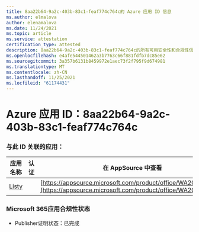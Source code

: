 ```yaml
---
title: 8aa22b64-9a2c-403b-83c1-feaf774c764c的 Azure 应用 ID 信息
ms.author: elmalova
author: elenamalova
ms.date: 11/24/2021
ms.topic: article
ms.service: attestation
certification_type: attested
description: 8aa22b64-9a2c-403b-83c1-feaf774c764c的所有可用安全性和合规性信息。
ms.openlocfilehash: e4afe544501462a3b7763c66f881fdfb7dc85e62
ms.sourcegitcommit: 3a357b6131b8459972e1aec73f2f795f9d674981
ms.translationtype: MT
ms.contentlocale: zh-CN
ms.lasthandoff: 11/25/2021
ms.locfileid: "61174431"
---
```

# <a name="azure-app-id-8aa22b64-9a2c-403b-83c1-feaf774c764c"></a>Azure 应用 ID：8aa22b64-9a2c-403b-83c1-feaf774c764c


### <a name="apps-associated-with-this-id"></a>与此 ID 关联的应用：
| **应用名称** | **认证** | **在 AppSource 中查看** |
|--------------|---------------|-----------------------|
| [Listy](https://docs.microsoft.com/microsoft-365-app-certification/forward/WA200000798) |  | [https://appsource.microsoft.com/product/office/WA200000798](https://appsource.microsoft.com/product/office/WA200000798) |

### <a name="microsoft-365-app-compliance-status"></a>Microsoft 365应用合规性状态
- Publisher证明状态：已完成
